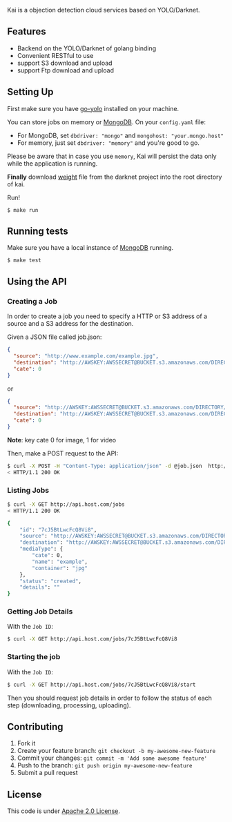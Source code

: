 Kai is a objection detection cloud services based on YOLO/Darknet. 

## Features
- Backend on the YOLO/Darknet of golang binding
- Convenient RESTful to use
- support S3 download and upload
- support Ftp download and upload

## Setting Up

First make sure you have [go-yolo](https://github.com/ZanLabs/go-yolo) installed on your machine. 


You can store jobs on memory or [MongoDB](https://www.mongodb.com/). On your `config.yaml` file:

- For MongoDB, set `dbdriver: "mongo"` and `mongohost: "your.mongo.host"`
- For memory, just set `dbdriver: "memory"` and you're good to go.

Please be aware that in case you use `memory`, Kai will persist the data only while the application is running.

**Finally** download [weight](http://pjreddie.com/media/files/yolo.weights) file from the darknet project into the root directory of kai.

Run!

```
$ make run
```

## Running tests

Make sure you have a local instance of [MongoDB](https://github.com/mongodb/mongo) running.

```
$ make test
```

## Using the API
### Creating a Job
In order to create a job you need to specify a HTTP or S3 address of a source and a S3 address for the destination. 

Given a JSON file called job.json:

```json
{
  "source": "http://www.example.com/example.jpg",
  "destination": "http://AWSKEY:AWSSECRET@BUCKET.s3.amazonaws.com/DIRECTORY",
  "cate": 0
}
```

or

```json
{
  "source": "http://AWSKEY:AWSSECRET@BUCKET.s3.amazonaws.com/DIRECTORY/example.jpg",
  "destination": "http://AWSKEY:AWSSECRET@BUCKET.s3.amazonaws.com/DIRECTORY",
  "cate": 0
}
```

**Note**: key cate 0 for image, 1 for video

Then, make a POST request to the API:

```Bash
$ curl -X POST -H "Content-Type: application/json" -d @job.json  http://api.host.com/jobs
< HTTP/1.1 200 OK
```

### Listing Jobs
```Bash
$ curl -X GET http://api.host.com/jobs
< HTTP/1.1 200 OK
```

```Bash
{
    "id": "7cJ5BtLwcFcQ8Vi8",
    "source": "http://AWSKEY:AWSSECRET@BUCKET.s3.amazonaws.com/DIRECTORY/example.jpg",
    "destination": "http://AWSKEY:AWSSECRET@BUCKET.s3.amazonaws.com/DIRECTORY",
    "mediaType": {
        "cate": 0,
        "name": "example",
        "container": "jpg"
    },
    "status": "created",
    "details": ""
}
```

### Getting Job Details
With the `Job ID`:

```Bash
$ curl -X GET http://api.host.com/jobs/7cJ5BtLwcFcQ8Vi8
```

### Starting the job
With the `Job ID`:

```Bash
$ curl -X GET http://api.host.com/jobs/7cJ5BtLwcFcQ8Vi8/start
```

Then you should request job details in order to follow the status of each step (downloading, processing, uploading).


## Contributing

1. Fork it
2. Create your feature branch: `git checkout -b my-awesome-new-feature`
3. Commit your changes: `git commit -m 'Add some awesome feature'`
4. Push to the branch: `git push origin my-awesome-new-feature`
5. Submit a pull request

## License

This code is under [Apache 2.0 License](https://github.com/ZanLabs/kai/blob/master/LICENSE).
